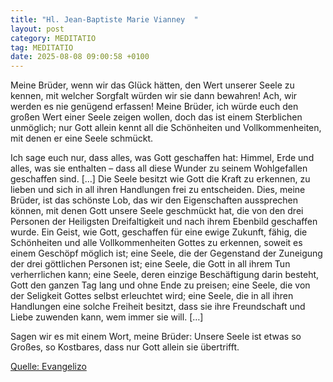 ```yaml
---
title: "Hl. Jean-Baptiste Marie Vianney  "
layout: post
category: MEDITATIO
tag: MEDITATIO
date: 2025-08-08 09:00:58 +0100
---
```

Meine Brüder, wenn wir das Glück hätten, den Wert unserer Seele zu kennen, mit welcher Sorgfalt würden wir sie dann bewahren! Ach, wir werden es nie genügend erfassen! Meine Brüder, ich würde euch den großen Wert einer Seele zeigen wollen, doch das ist einem Sterblichen unmöglich; nur Gott allein kennt all die Schönheiten und Vollkommenheiten, mit denen er eine Seele schmückt.<!--more-->
 
Ich sage euch nur, dass alles, was Gott geschaffen hat: Himmel, Erde und alles, was sie enthalten – dass all diese Wunder zu seinem Wohlgefallen geschaffen sind. […] Die Seele besitzt wie Gott die Kraft zu erkennen, zu lieben und sich in all ihren Handlungen frei zu entscheiden. Dies, meine Brüder, ist das schönste Lob, das wir den Eigenschaften aussprechen können, mit denen Gott unsere Seele geschmückt hat, die von den drei Personen der Heiligsten Dreifaltigkeit und nach ihrem Ebenbild geschaffen wurde. Ein Geist, wie Gott, geschaffen für eine ewige Zukunft, fähig, die Schönheiten und alle Vollkommenheiten Gottes zu erkennen, soweit es einem Geschöpf möglich ist; eine Seele, die der Gegenstand der Zuneigung der drei göttlichen Personen ist; eine Seele, die Gott in all ihrem Tun verherrlichen kann; eine Seele, deren einzige Beschäftigung darin besteht, Gott den ganzen Tag lang und ohne Ende zu preisen; eine Seele, die von der Seligkeit Gottes selbst erleuchtet wird; eine Seele, die in all ihren Handlungen eine solche Freiheit besitzt, dass sie ihre Freundschaft und Liebe zuwenden kann, wem immer sie will. […]
 
Sagen wir es mit einem Wort, meine Brüder: Unsere Seele ist etwas so Großes, so Kostbares, dass nur Gott allein sie übertrifft.

[Quelle: Evangelizo](https://evangeliumtagfuertag.org/DE/gospel)